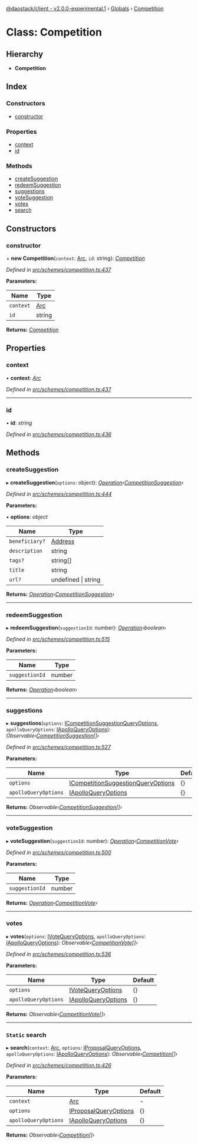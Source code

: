 [@daostack/client - v2.0.0-experimental.1](../README.md) › [Globals](../globals.md) › [Competition](competition.md)

# Class: Competition

## Hierarchy

* **Competition**

## Index

### Constructors

* [constructor](competition.md#constructor)

### Properties

* [context](competition.md#context)
* [id](competition.md#id)

### Methods

* [createSuggestion](competition.md#createsuggestion)
* [redeemSuggestion](competition.md#redeemsuggestion)
* [suggestions](competition.md#suggestions)
* [voteSuggestion](competition.md#votesuggestion)
* [votes](competition.md#votes)
* [search](competition.md#static-search)

## Constructors

###  constructor

\+ **new Competition**(`context`: [Arc](arc.md), `id`: string): *[Competition](competition.md)*

*Defined in [src/schemes/competition.ts:437](https://github.com/daostack/client/blob/6c661ff/src/schemes/competition.ts#L437)*

**Parameters:**

Name | Type |
------ | ------ |
`context` | [Arc](arc.md) |
`id` | string |

**Returns:** *[Competition](competition.md)*

## Properties

###  context

• **context**: *[Arc](arc.md)*

*Defined in [src/schemes/competition.ts:437](https://github.com/daostack/client/blob/6c661ff/src/schemes/competition.ts#L437)*

___

###  id

• **id**: *string*

*Defined in [src/schemes/competition.ts:436](https://github.com/daostack/client/blob/6c661ff/src/schemes/competition.ts#L436)*

## Methods

###  createSuggestion

▸ **createSuggestion**(`options`: object): *[Operation](../globals.md#operation)‹[CompetitionSuggestion](competitionsuggestion.md)›*

*Defined in [src/schemes/competition.ts:444](https://github.com/daostack/client/blob/6c661ff/src/schemes/competition.ts#L444)*

**Parameters:**

▪ **options**: *object*

Name | Type |
------ | ------ |
`beneficiary?` | [Address](../globals.md#address) |
`description` | string |
`tags?` | string[] |
`title` | string |
`url?` | undefined &#124; string |

**Returns:** *[Operation](../globals.md#operation)‹[CompetitionSuggestion](competitionsuggestion.md)›*

___

###  redeemSuggestion

▸ **redeemSuggestion**(`suggestionId`: number): *[Operation](../globals.md#operation)‹boolean›*

*Defined in [src/schemes/competition.ts:515](https://github.com/daostack/client/blob/6c661ff/src/schemes/competition.ts#L515)*

**Parameters:**

Name | Type |
------ | ------ |
`suggestionId` | number |

**Returns:** *[Operation](../globals.md#operation)‹boolean›*

___

###  suggestions

▸ **suggestions**(`options`: [ICompetitionSuggestionQueryOptions](../interfaces/icompetitionsuggestionqueryoptions.md), `apolloQueryOptions`: [IApolloQueryOptions](../interfaces/iapolloqueryoptions.md)): *Observable‹[CompetitionSuggestion](competitionsuggestion.md)[]›*

*Defined in [src/schemes/competition.ts:527](https://github.com/daostack/client/blob/6c661ff/src/schemes/competition.ts#L527)*

**Parameters:**

Name | Type | Default |
------ | ------ | ------ |
`options` | [ICompetitionSuggestionQueryOptions](../interfaces/icompetitionsuggestionqueryoptions.md) |  {} |
`apolloQueryOptions` | [IApolloQueryOptions](../interfaces/iapolloqueryoptions.md) |  {} |

**Returns:** *Observable‹[CompetitionSuggestion](competitionsuggestion.md)[]›*

___

###  voteSuggestion

▸ **voteSuggestion**(`suggestionId`: number): *[Operation](../globals.md#operation)‹[CompetitionVote](competitionvote.md)›*

*Defined in [src/schemes/competition.ts:500](https://github.com/daostack/client/blob/6c661ff/src/schemes/competition.ts#L500)*

**Parameters:**

Name | Type |
------ | ------ |
`suggestionId` | number |

**Returns:** *[Operation](../globals.md#operation)‹[CompetitionVote](competitionvote.md)›*

___

###  votes

▸ **votes**(`options`: [IVoteQueryOptions](../interfaces/ivotequeryoptions.md), `apolloQueryOptions`: [IApolloQueryOptions](../interfaces/iapolloqueryoptions.md)): *Observable‹[CompetitionVote](competitionvote.md)[]›*

*Defined in [src/schemes/competition.ts:536](https://github.com/daostack/client/blob/6c661ff/src/schemes/competition.ts#L536)*

**Parameters:**

Name | Type | Default |
------ | ------ | ------ |
`options` | [IVoteQueryOptions](../interfaces/ivotequeryoptions.md) |  {} |
`apolloQueryOptions` | [IApolloQueryOptions](../interfaces/iapolloqueryoptions.md) |  {} |

**Returns:** *Observable‹[CompetitionVote](competitionvote.md)[]›*

___

### `Static` search

▸ **search**(`context`: [Arc](arc.md), `options`: [IProposalQueryOptions](../interfaces/iproposalqueryoptions.md), `apolloQueryOptions`: [IApolloQueryOptions](../interfaces/iapolloqueryoptions.md)): *Observable‹[Competition](competition.md)[]›*

*Defined in [src/schemes/competition.ts:426](https://github.com/daostack/client/blob/6c661ff/src/schemes/competition.ts#L426)*

**Parameters:**

Name | Type | Default |
------ | ------ | ------ |
`context` | [Arc](arc.md) | - |
`options` | [IProposalQueryOptions](../interfaces/iproposalqueryoptions.md) |  {} |
`apolloQueryOptions` | [IApolloQueryOptions](../interfaces/iapolloqueryoptions.md) |  {} |

**Returns:** *Observable‹[Competition](competition.md)[]›*
